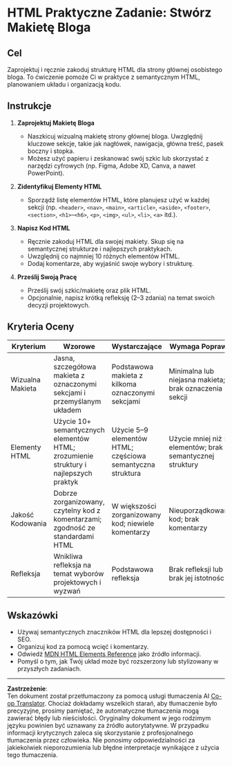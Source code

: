 <!--
CO_OP_TRANSLATOR_METADATA:
{
  "original_hash": "5a764667bbe82aa72ac0a67f4c97ff4a",
  "translation_date": "2025-10-03T09:41:43+00:00",
  "source_file": "3-terrarium/1-intro-to-html/assignment.md",
  "language_code": "pl"
}
-->
# HTML Praktyczne Zadanie: Stwórz Makietę Bloga

## Cel

Zaprojektuj i ręcznie zakoduj strukturę HTML dla strony głównej osobistego bloga. To ćwiczenie pomoże Ci w praktyce z semantycznym HTML, planowaniem układu i organizacją kodu.

## Instrukcje

1. **Zaprojektuj Makietę Bloga**
   - Naszkicuj wizualną makietę strony głównej bloga. Uwzględnij kluczowe sekcje, takie jak nagłówek, nawigacja, główna treść, pasek boczny i stopka.
   - Możesz użyć papieru i zeskanować swój szkic lub skorzystać z narzędzi cyfrowych (np. Figma, Adobe XD, Canva, a nawet PowerPoint).

2. **Zidentyfikuj Elementy HTML**
   - Sporządź listę elementów HTML, które planujesz użyć w każdej sekcji (np. `<header>`, `<nav>`, `<main>`, `<article>`, `<aside>`, `<footer>`, `<section>`, `<h1>`–`<h6>`, `<p>`, `<img>`, `<ul>`, `<li>`, `<a>` itd.).

3. **Napisz Kod HTML**
   - Ręcznie zakoduj HTML dla swojej makiety. Skup się na semantycznej strukturze i najlepszych praktykach.
   - Uwzględnij co najmniej 10 różnych elementów HTML.
   - Dodaj komentarze, aby wyjaśnić swoje wybory i strukturę.

4. **Prześlij Swoją Pracę**
   - Prześlij swój szkic/makietę oraz plik HTML.
   - Opcjonalnie, napisz krótką refleksję (2–3 zdania) na temat swoich decyzji projektowych.

## Kryteria Oceny

| Kryterium        | Wzorowe                                                                                     | Wystarczające                                                                  | Wymaga Poprawy                                                                  |
|------------------|---------------------------------------------------------------------------------------------|--------------------------------------------------------------------------------|---------------------------------------------------------------------------------|
| Wizualna Makieta | Jasna, szczegółowa makieta z oznaczonymi sekcjami i przemyślanym układem                    | Podstawowa makieta z kilkoma oznaczonymi sekcjami                              | Minimalna lub niejasna makieta; brak oznaczenia sekcji                          |
| Elementy HTML    | Użycie 10+ semantycznych elementów HTML; zrozumienie struktury i najlepszych praktyk         | Użycie 5–9 elementów HTML; częściowa semantyczna struktura                     | Użycie mniej niż 5 elementów; brak semantycznej struktury                       |
| Jakość Kodowania | Dobrze zorganizowany, czytelny kod z komentarzami; zgodność ze standardami HTML              | W większości zorganizowany kod; niewiele komentarzy                            | Nieuporządkowany kod; brak komentarzy                                           |
| Refleksja        | Wnikliwa refleksja na temat wyborów projektowych i wyzwań                                   | Podstawowa refleksja                                                           | Brak refleksji lub brak jej istotności                                          |

## Wskazówki

- Używaj semantycznych znaczników HTML dla lepszej dostępności i SEO.
- Organizuj kod za pomocą wcięć i komentarzy.
- Odwiedź [MDN HTML Elements Reference](https://developer.mozilla.org/en-US/docs/Web/HTML/Element) jako źródło informacji.
- Pomyśl o tym, jak Twój układ może być rozszerzony lub stylizowany w przyszłych zadaniach.

---

**Zastrzeżenie**:  
Ten dokument został przetłumaczony za pomocą usługi tłumaczenia AI [Co-op Translator](https://github.com/Azure/co-op-translator). Chociaż dokładamy wszelkich starań, aby tłumaczenie było precyzyjne, prosimy pamiętać, że automatyczne tłumaczenia mogą zawierać błędy lub nieścisłości. Oryginalny dokument w jego rodzimym języku powinien być uznawany za źródło autorytatywne. W przypadku informacji krytycznych zaleca się skorzystanie z profesjonalnego tłumaczenia przez człowieka. Nie ponosimy odpowiedzialności za jakiekolwiek nieporozumienia lub błędne interpretacje wynikające z użycia tego tłumaczenia.